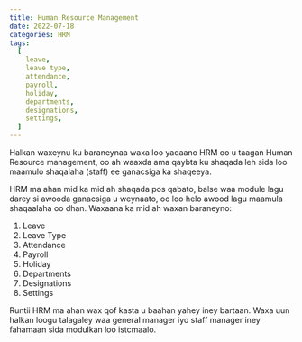 ```yaml
---
title: Human Resource Management
date: 2022-07-18
categories: HRM
tags:
  [
    leave,
    leave type,
    attendance,
    payroll,
    holiday,
    departments,
    designations,
    settings,
  ]
---
```


Halkan waxeynu ku baraneynaa waxa loo yaqaano HRM oo u taagan Human Resource management, oo ah waaxda ama qaybta ku shaqada leh sida loo maamulo shaqalaha (staff) ee ganacsiga ka shaqeeya.

HRM ma ahan mid ka mid ah shaqada pos qabato, balse waa module lagu darey si awooda ganacsiga u weynaato, oo loo helo awood lagu maamula shaqaalaha oo dhan. Waxaana ka mid ah waxan baraneyno:

1. Leave
2. Leave Type
3. Attendance
4. Payroll
5. Holiday
6. Departments
7. Designations
8. Settings

Runtii HRM ma ahan wax qof kasta u baahan yahey iney bartaan. Waxa uun halkan loogu talagaley waa general manager iyo staff manager iney fahamaan sida modulkan loo istcmaalo.
